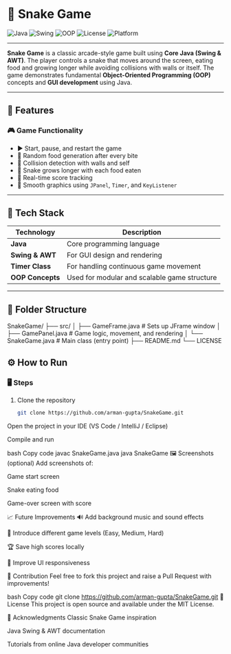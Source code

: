 # 🐍 Snake Game

![Java](https://img.shields.io/badge/Java-ED8B00?style=for-the-badge&logo=openjdk&logoColor=white)
![Swing](https://img.shields.io/badge/Swing%20%26%20AWT-GUI-blue?style=for-the-badge)
![OOP](https://img.shields.io/badge/OOP-Principles-green?style=for-the-badge)
![License](https://img.shields.io/badge/License-MIT-yellow?style=for-the-badge)
![Platform](https://img.shields.io/badge/Platform-Java%20SE-lightgrey?style=for-the-badge)

---
**Snake Game** is a classic arcade-style game built using **Core Java (Swing & AWT)**. The player controls a snake that moves around the screen, eating food and growing longer while avoiding collisions with walls or itself. The game demonstrates fundamental **Object-Oriented Programming (OOP)** concepts and **GUI development** using Java.

---

## 🚀 Features

### 🎮 Game Functionality

* ▶️ Start, pause, and restart the game  
* 🍎 Random food generation after every bite  
* 🧱 Collision detection with walls and self  
* 🐍 Snake grows longer with each food eaten  
* 🧮 Real-time score tracking  
* 🎨 Smooth graphics using `JPanel`, `Timer`, and `KeyListener`

---

## 🧰 Tech Stack

| Technology     | Description                                      |
| --------------- | ------------------------------------------------ |
| **Java**        | Core programming language                        |
| **Swing & AWT** | For GUI design and rendering                     |
| **Timer Class** | For handling continuous game movement             |
| **OOP Concepts**| Used for modular and scalable game structure      |

---

## 📂 Folder Structure

SnakeGame/
├── src/
│ ├── GameFrame.java # Sets up JFrame window
│ ├── GamePanel.java # Game logic, movement, and rendering
│ └── SnakeGame.java # Main class (entry point)
├── README.md
└── LICENSE

## ⚙️ How to Run

### 🖥️ Steps

1. Clone the repository  
   ```bash
   git clone https://github.com/arman-gupta/SnakeGame.git
Open the project in your IDE (VS Code / IntelliJ / Eclipse)

Compile and run

bash
Copy code
javac SnakeGame.java
java SnakeGame
🖼️ Screenshots (optional)
Add screenshots of:

Game start screen

Snake eating food

Game-over screen with score

📈 Future Improvements
🔊 Add background music and sound effects

🌈 Introduce different game levels (Easy, Medium, Hard)

🏆 Save high scores locally

📱 Improve UI responsiveness

🤝 Contribution
Feel free to fork this project and raise a Pull Request with improvements!

bash
Copy code
git clone https://github.com/arman-gupta/SnakeGame.git
📃 License
This project is open source and available under the MIT License.

🙌 Acknowledgments
Classic Snake Game inspiration

Java Swing & AWT documentation

Tutorials from online Java developer communities
